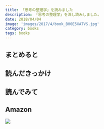 ```yaml
---
title: 「思考の整理学」を読みました
description: 「思考の整理学」を流し読みしました。
date: 2018/04/04
image: 'images/2017/4/book_B00E5XATVS.jpg'
category: books
tags: books
---
```


## まとめると

## 読んだきっかけ

## 読んでみて

## Amazon

[![](http://images-jp.amazon.com/images/P/B00E5XATVS.09.MAIN._SCLZZZZZZZ_.jpg)](https://www.amazon.co.jp/dp/B00E5XATVS/)

